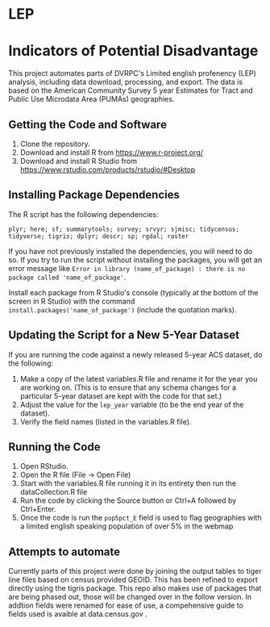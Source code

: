 # LEP
# Indicators of Potential Disadvantage

This project automates parts of DVRPC's Limited english profenency (LEP) analysis, including data download, processing, and export. 
The data is based on the American Community Survey 5 year Estimates for Tract and Public Use Microdata Area (PUMAs) geographies.

## Getting the Code and Software

1. Clone the repository. 
2. Download and install R from https://www.r-project.org/
3. Download and install R Studio from https://www.rstudio.com/products/rstudio/#Desktop

## Installing Package Dependencies 

The R script has the following dependencies: 

`plyr; here; sf; summarytools; survey; srvyr; sjmisc; tidycensus; tidyverse; tigris; dplyr; descr; sp; rgdal; raster`

If you have not previously installed the dependencies, you will need to do so. If you try to run the script without installing the packages, you will get an error message like 
`Error in library (name_of_package) : there is no package called 'name_of_package'`.

Install each package from R Studio's console (typically at the bottom of the screen in R Studio) with the command  `install.packages('name_of_package')` (include the quotation marks). 

## Updating the Script for a New 5-Year Dataset

If you are running the code against a newly released 5-year ACS dataset, do the following:

1. Make a copy of the latest variables.R file  and rename it for the year you are working on. (This is to ensure that any schema changes for a particular 5-year dataset are kept with the code for that set.)
2. Adjust the value for the `lep_year` variable (to be the end year of the dataset).
3. Verify the field names (listed in the variables.R file).

## Running the Code

1. Open RStudio. 
2. Open the R file (File -> Open File)
3. Start with the variables.R file running it in its entirety then run the dataCollection.R file
4. Run the code by clicking the Source button or Ctrl+A followed by Ctrl+Enter.
5. Once the code is run the `pop5pct_E` field is used to flag geographies with a limited english speaking population of over 5% in the webmap

## Attempts to automate
Currently parts of this project were done by joining the output tables to tiger line files based on census provided GEOID. This has been refined to export directly using the tigris package. This repo also makes use of packages that are being phased out, those will be changed over in the follow version. In addtion fields were renamed for ease of use, a compehensive guide to fields used is avaible at data.census.gov .
